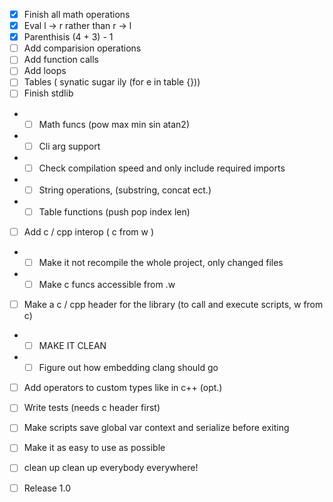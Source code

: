 - [x] Finish all math operations
- [x] Eval l -> r rather than r -> l
- [x] Parenthisis (4 + 3) - 1 
- [ ] Add comparision operations
- [ ] Add function calls
- [ ] Add loops
- [ ] Tables ( synatic sugar ily (for e in table {})) 
- [ ] Finish stdlib
- - [ ] Math funcs (pow max min sin atan2)
- - [ ] Cli arg support
- - [ ] Check compilation speed and only include required imports
- - [ ] String operations, (substring, concat ect.)
- - [ ] Table functions (push pop index len)
- [ ] Add c / cpp interop ( c from w )
- - [ ] Make it not recompile the whole project, only changed files
- - [ ] Make c funcs accessible from .w
- [ ] Make a c / cpp header for the library (to call and execute scripts, w from c)
- - [ ] MAKE IT CLEAN
- - [ ] Figure out how embedding clang should go
- [ ] Add operators to custom types like in c++ (opt.)
- [ ] Write tests (needs c header first)
- [ ] Make scripts save global var context and serialize before exiting 

- [ ] Make it as easy to use as possible
- [ ] clean up clean up everybody everywhere!
- [ ] Release 1.0